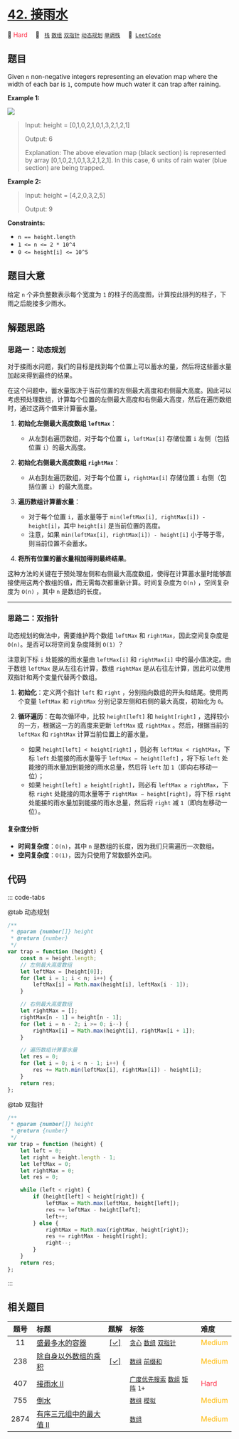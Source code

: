 # [42. 接雨水](https://leetcode.com/problems/trapping-rain-water)

🔴 <font color=#ff334b>Hard</font>&emsp; 🔖&ensp; [`栈`](/tag/stack.md) [`数组`](/tag/array.md) [`双指针`](/tag/two-pointers.md) [`动态规划`](/tag/dynamic-programming.md) [`单调栈`](/tag/monotonic-stack.md)&emsp; 🔗&ensp;[`LeetCode`](https://leetcode.com/problems/trapping-rain-water)

## 题目

Given `n` non-negative integers representing an elevation map where the width
of each bar is `1`, compute how much water it can trap after raining.

**Example 1:**

![](https://assets.leetcode.com/uploads/2018/10/22/rainwatertrap.png)

> Input: height = [0,1,0,2,1,0,1,3,2,1,2,1]
>
> Output: 6
>
> Explanation: The above elevation map (black section) is represented by array [0,1,0,2,1,0,1,3,2,1,2,1]. In this case, 6 units of rain water (blue section) are being trapped.

**Example 2:**

> Input: height = [4,2,0,3,2,5]
>
> Output: 9

**Constraints:**

- `n == height.length`
- `1 <= n <= 2 * 10^4`
- `0 <= height[i] <= 10^5`

## 题目大意

给定 `n` 个非负整数表示每个宽度为 `1` 的柱子的高度图，计算按此排列的柱子，下雨之后能接多少雨水。

## 解题思路

### 思路一：动态规划

对于接雨水问题，我们的目标是找到每个位置上可以蓄水的量，然后将这些蓄水量加起来得到最终的结果。

在这个问题中，蓄水量取决于当前位置的左侧最大高度和右侧最大高度。因此可以考虑预处理数组，计算每个位置的左侧最大高度和右侧最大高度，然后在遍历数组时，通过这两个值来计算蓄水量。

1. **初始化左侧最大高度数组 `leftMax`**：

   - 从左到右遍历数组，对于每个位置 `i`，`leftMax[i]` 存储位置 `i` 左侧（包括位置 `i`）的最大高度。

2. **初始化右侧最大高度数组 `rightMax`**：

   - 从右到左遍历数组，对于每个位置 `i`，`rightMax[i]` 存储位置 `i` 右侧（包括位置 `i`）的最大高度。

3. **遍历数组计算蓄水量**：

   - 对于每个位置 `i`，蓄水量等于 `min(leftMax[i], rightMax[i]) - height[i]`，其中 `height[i]` 是当前位置的高度。
   - 注意，如果 `min(leftMax[i], rightMax[i]) - height[i]` 小于等于零，则当前位置不会蓄水。

4. **将所有位置的蓄水量相加得到最终结果**。

这种方法的关键在于预处理左侧和右侧最大高度数组，使得在计算蓄水量时能够直接使用这两个数组的值，而无需每次都重新计算。时间复杂度为 `O(n)` ，空间复杂度为 `O(n)` ，其中 `n` 是数组的长度。

---

### 思路二：双指针

动态规划的做法中，需要维护两个数组 `leftMax` 和 `rightMax`，因此空间复杂度是 `O(n)`。是否可以将空间复杂度降到 `O(1)` ？

注意到下标 `i` 处能接的雨水量由 `leftMax[i]` 和 `rightMax[i]` 中的最小值决定。由于数组 `leftMax` 是从左往右计算，数组 `rightMax` 是从右往左计算，因此可以使用双指针和两个变量代替两个数组。

1. **初始化**：定义两个指针 `left` 和 `right` ，分别指向数组的开头和结尾。使用两个变量 `leftMax` 和 `rightMax` 分别记录左侧和右侧的最大高度，初始化为 `0`。

2. **循环遍历**：在每次循环中，比较 `height[left]` 和 `height[right]` ，选择较小的一方，根据这一方的高度来更新 `leftMax` 或 `rightMax` 。然后，根据当前的 `leftMax` 和 `rightMax` 计算当前位置上的蓄水量。
   - 如果 `height[left] < height[right]` ，则必有 `leftMax < rightMax`，下标 `left` 处能接的雨水量等于 `leftMax − height[left]` ，将下标 `left` 处能接的雨水量加到能接的雨水总量，然后将 `left` 加 `1`（即向右移动一位）；
   - 如果 `height[left] ≥ height[right]`，则必有 `leftMax ≥ rightMax`，下标 `right` 处能接的雨水量等于 `rightMax − height[right]`，将下标 `right` 处能接的雨水量加到能接的雨水总量，然后将 `right` 减 `1`（即向左移动一位）。

#### 复杂度分析

- **时间复杂度**：`O(n)`，其中 `n` 是数组的长度，因为我们只需遍历一次数组。
- **空间复杂度**：`O(1)`，因为只使用了常数额外空间。

## 代码

::: code-tabs

@tab 动态规划

```javascript
/**
 * @param {number[]} height
 * @return {number}
 */
var trap = function (height) {
	const n = height.length;
	// 左侧最大高度数组
	let leftMax = [height[0]];
	for (let i = 1; i < n; i++) {
		leftMax[i] = Math.max(height[i], leftMax[i - 1]);
	}

	// 右侧最大高度数组
	let rightMax = [];
	rightMax[n - 1] = height[n - 1];
	for (let i = n - 2; i >= 0; i--) {
		rightMax[i] = Math.max(height[i], rightMax[i + 1]);
	}

	// 遍历数组计算蓄水量
	let res = 0;
	for (let i = 0; i < n - 1; i++) {
		res += Math.min(leftMax[i], rightMax[i]) - height[i];
	}
	return res;
};
```

@tab 双指针

```javascript
/**
 * @param {number[]} height
 * @return {number}
 */
var trap = function (height) {
	let left = 0;
	let right = height.length - 1;
	let leftMax = 0;
	let rightMax = 0;
	let res = 0;

	while (left < right) {
		if (height[left] < height[right]) {
			leftMax = Math.max(leftMax, height[left]);
			res += leftMax - height[left];
			left++;
		} else {
			rightMax = Math.max(rightMax, height[right]);
			res += rightMax - height[right];
			right--;
		}
	}
	return res;
};
```

:::

## 相关题目

<!-- prettier-ignore -->
| 题号 | 标题 | 题解 | 标签 | 难度 |
| :------: | :------ | :------: | :------ | :------ |
| 11 | [盛最多水的容器](https://leetcode.com/problems/container-with-most-water) | [[✓]](/problem/0011.md) |  [`贪心`](/tag/greedy.md) [`数组`](/tag/array.md) [`双指针`](/tag/two-pointers.md) | <font color=#ffb800>Medium</font> |
| 238 | [除自身以外数组的乘积](https://leetcode.com/problems/product-of-array-except-self) | [[✓]](/problem/0238.md) |  [`数组`](/tag/array.md) [`前缀和`](/tag/prefix-sum.md) | <font color=#ffb800>Medium</font> |
| 407 | [接雨水 II](https://leetcode.com/problems/trapping-rain-water-ii) |  |  [`广度优先搜索`](/tag/breadth-first-search.md) [`数组`](/tag/array.md) [`矩阵`](/tag/matrix.md) `1+` | <font color=#ff334b>Hard</font> |
| 755 | [倒水](https://leetcode.com/problems/pour-water) |  |  [`数组`](/tag/array.md) [`模拟`](/tag/simulation.md) | <font color=#ffb800>Medium</font> |
| 2874 | [有序三元组中的最大值 II](https://leetcode.com/problems/maximum-value-of-an-ordered-triplet-ii) |  |  [`数组`](/tag/array.md) | <font color=#ffb800>Medium</font> |

<style>
.blue {
    background-color: #096dd9;
    padding: 0.25rem 0.5rem;
    margin: 0;
    font-size: 0.85em;
    border-radius: 3px;
    color: white;
    font-weight: 500;
}
table th:first-of-type { width: 10%; }
table th:nth-of-type(2) { width: 35%; }
table th:nth-of-type(3) { width: 10%; }
table th:nth-of-type(4) { width: 35%; }
table th:nth-of-type(5) { width: 10%; }
</style>
